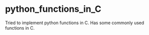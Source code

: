 # python_functions_in_C
Tried to implement python functions in C. Has some commonly used functions in C.
